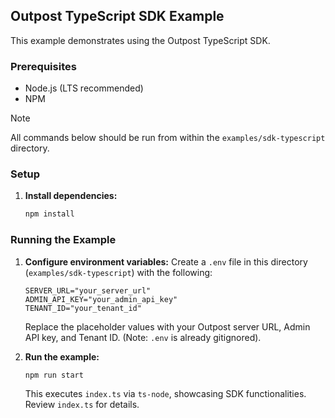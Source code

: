 ## Outpost TypeScript SDK Example

This example demonstrates using the Outpost TypeScript SDK.

### Prerequisites

*   Node.js (LTS recommended)
*   NPM

> [!NOTE]
> All commands below should be run from within the `examples/sdk-typescript` directory.

### Setup

1.  **Install dependencies:**
    ```bash
    npm install
    ```

### Running the Example

1.  **Configure environment variables:**
    Create a `.env` file in this directory (`examples/sdk-typescript`) with the following:
    ```dotenv
    SERVER_URL="your_server_url"
    ADMIN_API_KEY="your_admin_api_key"
    TENANT_ID="your_tenant_id"
    ```
    Replace the placeholder values with your Outpost server URL, Admin API key, and Tenant ID. (Note: `.env` is already gitignored).

2.  **Run the example:**
    ```bash
    npm run start
    ```

    This executes `index.ts` via `ts-node`, showcasing SDK functionalities. Review `index.ts` for details.
